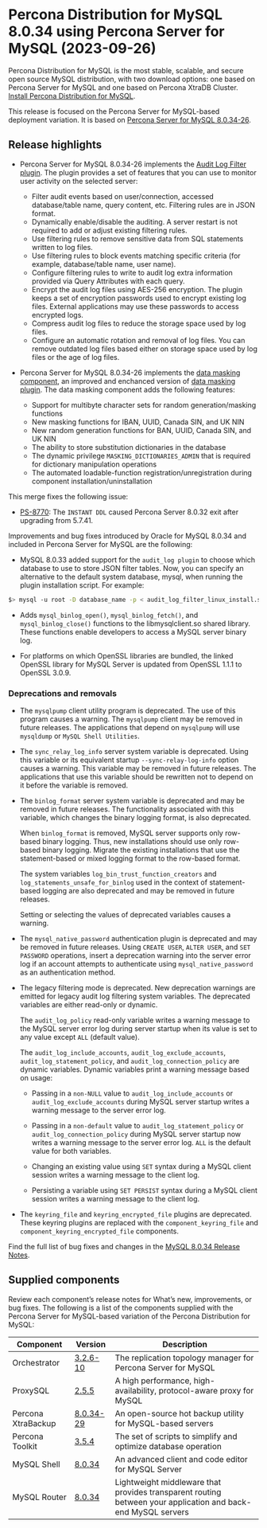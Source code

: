 # Percona Distribution for MySQL 8.0.34 using Percona Server for MySQL (2023-09-26)

Percona Distribution for MySQL is the most stable, scalable, and secure open source MySQL distribution, with two download options: one based on Percona Server for MySQL and one based on Percona XtraDB Cluster. [Install Percona Distribution for MySQL](installing.md).

This release is focused on the Percona Server for MySQL-based deployment variation. It is based on [Percona Server for MySQL 8.0.34-26](https://www.percona.com/doc/percona-server/8.0/release-notes/8.0.34-26.html).

## Release highlights

* Percona Server for MySQL 8.0.34-26 implements the [Audit Log Filter plugin](https://docs.percona.com/percona-server/8.0/audit-log-filter-overview.html). The plugin provides a set of features that you can use to monitor user activity on the selected server:

    * Filter audit events based on user/connection, accessed database/table name, query content, etc. Filtering rules are in JSON format.
    * Dynamically enable/disable the auditing. A server restart is not required to add or adjust existing filtering rules.
    * Use filtering rules to remove sensitive data from SQL statements written to log files.
    * Use filtering rules to block events matching specific criteria (for example, database/table name, user name).
    * Configure filtering rules to write to audit log extra information provided via Query Attributes with each query.
    * Encrypt the audit log files using AES-256 encryption. The plugin keeps a set of encryption passwords used to encrypt existing log files. External applications may use these passwords to access encrypted logs.
    * Compress audit log files to reduce the storage space used by log files.
    * Configure an automatic rotation and removal of log files. You can remove outdated log files based either on storage space used by log files or the age of log files.

* Percona Server for MySQL 8.0.34-26 implements the [data masking component](https://docs.percona.com/percona-server/8.0/install-data-masking-component.html), an improved and enchanced version of [data masking plugin](https://docs.percona.com/percona-server/8.0/install-data-masking-plugin.html). The data masking component adds the following features:

    * Support for multibyte character sets for random generation/masking functions
    * New masking functions for IBAN, UUID, Canada SIN, and UK NIN
    * New random generation functions for BAN, UUID, Canada SIN, and UK NIN
    * The ability to store substitution dictionaries in the database
    * The dynamic privilege `MASKING_DICTIONARIES_ADMIN` that is required for dictionary manipulation operations
    * The automated loadable-function registration/unregistration during component installation/uninstallation

This merge fixes the following issue:

* [PS-8770](https://jira.percona.com/browse/PS-8770): The `INSTANT DDL` caused Percona Server 8.0.32 exit after upgrading from 5.7.41.

Improvements and bug fixes introduced by Oracle for MySQL 8.0.34 and included in Percona Server for MySQL are the following:

* MySQL 8.0.33 added support for the `audit_log plugin` to choose which database to use to store JSON filter tables. Now, you can specify an alternative to the default system database, mysql, when running the plugin installation script. For example:

```{.bash data-prompt="mysql>"}
$> mysql -u root -D database_name -p < audit_log_filter_linux_install.sql
```

* Adds `mysql_binlog_open()`, `mysql_binlog_fetch()`, and `mysql_binlog_close()` functions to the libmysqlclient.so shared library. These functions enable developers to access a MySQL server binary log.

* For platforms on which OpenSSL libraries are bundled, the linked OpenSSL library for MySQL Server is updated from OpenSSL 1.1.1 to OpenSSL 3.0.9.

### Deprecations and removals

* The `mysqlpump` client utility program is deprecated. The use of this program causes a warning. The `mysqlpump` client may be removed in future releases. The applications that depend on `mysqlpump` will use `mysqldump` or `MySQL Shell Utilities`.

* The `sync_relay_log_info` server system variable is deprecated. Using this variable or its equivalent startup `--sync-relay-log-info` option causes a warning. This variable may be removed in future releases. The applications that use this variable should be rewritten not to depend on it before the variable is removed.

* The `binlog_format` server system variable is deprecated and may be removed in future releases. The functionality associated with this variable, which changes the binary logging format, is also deprecated. 

    When `binlog_format` is removed, MySQL server supports only row-based binary logging. Thus, new installations should use only row-based binary logging. Migrate the existing installations that use the statement-based or mixed logging format to the row-based format.

    The system variables `log_bin_trust_function_creators` and `log_statements_unsafe_for_binlog` used in the context of statement-based logging are also deprecated and may be removed in future releases.

    Setting or selecting the values of deprecated variables causes a warning.

* The `mysql_native_password` authentication plugin is deprecated and may be removed in future releases. Using `CREATE USER`, `ALTER USER`, and `SET PASSWORD` operations, insert a deprecation warning into the server error log if an account attempts to authenticate using `mysql_native_password` as an authentication method.

*  The legacy filtering mode is deprecated. New deprecation warnings are emitted for legacy audit log filtering system variables. The deprecated variables are either read-only or dynamic.

    The `audit_log_policy` read-only variable writes a warning message to the MySQL server error log during server startup when its value is set to any value except `ALL` (default value).

    The `audit_log_include_accounts`, `audit_log_exclude_accounts`, `audit_log_statement_policy`, and `audit_log_connection_policy` are dynamic variables. Dynamic variables print a warning message based on usage:

      * Passing in a `non-NULL` value to `audit_log_include_accounts` or `audit_log_exclude_accounts` during MySQL server startup writes a warning message to the server error log.

      * Passing in a `non-default` value to `audit_log_statement_policy` or `audit_log_connection_policy` during MySQL server startup now writes a warning message to the server error log. `ALL` is the default value for both variables.

      * Changing an existing value using `SET` syntax during a MySQL client session writes a warning message to the client log.

      * Persisting a variable using `SET PERSIST` syntax during a MySQL client session writes a warning message to the client log.

* The `keyring_file` and `keyring_encrypted_file` plugins are deprecated. These keyring plugins are replaced with the `component_keyring_file` and `component_keyring_encrypted_file` components.

Find the full list of bug fixes and changes in the [MySQL 8.0.34 Release Notes](https://dev.mysql.com/doc/relnotes/mysql/8.0/en/news-8-0-34.html).

## Supplied components

Review each component’s release notes for What’s new, improvements, or bug fixes. The following is a list of the components supplied with the Percona Server for MySQL-based variation of the Percona Distribution for MySQL:

| Component           | Version   | Description                                |
| ------------------- | --------- | -------------------------------------------|
| Orchestrator        | [3.2.6-10](https://github.com/percona/orchestrator/releases/tag/v3.2.6-10)     | The replication topology manager for Percona Server for MySQL|
| ProxySQL            | [2.5.5](https://docs.percona.com/proxysql/2.5.5.html)     | A high performance, high-availability, protocol-aware proxy for MySQL|
| Percona XtraBackup  | [8.0.34-29](https://docs.percona.com/percona-xtrabackup/8.0/release-notes/8.0/8.0.34-29.0.html)| An open-source hot backup utility for MySQL-based servers|
| Percona Toolkit     | [3.5.4](https://docs.percona.com/percona-toolkit/release_notes.html#v3-5-4-released-2023-06-30)     | The set of scripts to simplify and optimize database operation|
| MySQL Shell         | [8.0.34](https://dev.mysql.com/doc/relnotes/mysql-shell/8.0/en/news-8-0-34.html)    | An advanced client and code editor for MySQL Server|
| MySQL Router        | [8.0.34](https://dev.mysql.com/doc/relnotes/mysql-router/en/news-8-0-34.html)    | Lightweight middleware that provides transparent routing between your application and back-end MySQL servers|
